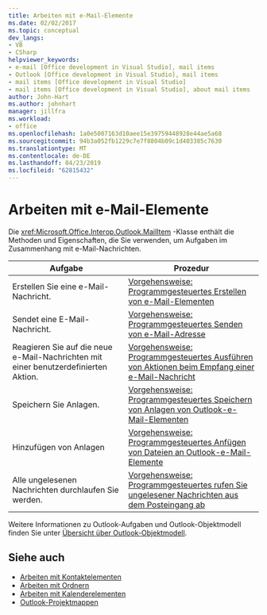 ```yaml
---
title: Arbeiten mit e-Mail-Elemente
ms.date: 02/02/2017
ms.topic: conceptual
dev_langs:
- VB
- CSharp
helpviewer_keywords:
- e-mail [Office development in Visual Studio], mail items
- Outlook [Office development in Visual Studio], mail items
- mail items [Office development in Visual Studio]
- mail items [Office development in Visual Studio], about mail items
author: John-Hart
ms.author: johnhart
manager: jillfra
ms.workload:
- office
ms.openlocfilehash: 1a0e5007163d10aee15e39759448928e44ae5a68
ms.sourcegitcommit: 94b3a052fb1229c7e7f8804b09c1d403385c7630
ms.translationtype: MT
ms.contentlocale: de-DE
ms.lasthandoff: 04/23/2019
ms.locfileid: "62815432"
---
```

# <a name="work-with-mail-items"></a>Arbeiten mit e-Mail-Elemente
  Die <xref:Microsoft.Office.Interop.Outlook.MailItem> -Klasse enthält die Methoden und Eigenschaften, die Sie verwenden, um Aufgaben im Zusammenhang mit e-Mail-Nachrichten.

|Aufgabe|Prozedur|
|----------|---------------|
|Erstellen Sie eine e-Mail-Nachricht.|[Vorgehensweise: Programmgesteuertes Erstellen von e-Mail-Elementen](../vsto/how-to-programmatically-create-an-e-mail-item.md)|
|Sendet eine E-Mail-Nachricht.|[Vorgehensweise: Programmgesteuertes Senden von e-Mail-Adresse](../vsto/how-to-programmatically-send-e-mail-programmatically.md)|
|Reagieren Sie auf die neue e-Mail-Nachrichten mit einer benutzerdefinierten Aktion.|[Vorgehensweise: Programmgesteuertes Ausführen von Aktionen beim Empfang einer e-Mail-Nachricht](../vsto/how-to-programmatically-perform-actions-when-an-e-mail-message-is-received.md)|
|Speichern Sie Anlagen.|[Vorgehensweise: Programmgesteuertes Speichern von Anlagen von Outlook-e-Mail-Elementen](../vsto/how-to-programmatically-save-attachments-from-outlook-e-mail-items.md)|
|Hinzufügen von Anlagen|[Vorgehensweise: Programmgesteuertes Anfügen von Dateien an Outlook-e-Mail-Elemente](../vsto/how-to-programmatically-attach-files-to-outlook-e-mail-items.md)|
|Alle ungelesenen Nachrichten durchlaufen Sie werden.|[Vorgehensweise: Programmgesteuertes rufen Sie ungelesener Nachrichten aus dem Posteingang ab](../vsto/how-to-programmatically-retrieve-unread-messages-from-the-inbox.md)|

 Weitere Informationen zu Outlook-Aufgaben und Outlook-Objektmodell finden Sie unter [Übersicht über Outlook-Objektmodell](../vsto/outlook-object-model-overview.md).

## <a name="see-also"></a>Siehe auch
- [Arbeiten mit Kontaktelementen](../vsto/working-with-contact-items.md)
- [Arbeiten mit Ordnern](../vsto/working-with-folders.md)
- [Arbeiten mit Kalenderelementen](../vsto/working-with-calendar-items.md)
- [Outlook-Projektmappen](../vsto/outlook-solutions.md)
